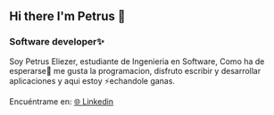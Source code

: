## Hi there I'm Petrus 👋
### Software developer✨
Soy Petrus Eliezer, estudiante de Ingenieria en Software, Como ha de esperarse🤔 me gusta la programacion, disfruto escribir y desarrollar aplicaciones y aqui estoy ⚡echandole ganas.

Encuéntrame en: <a href="https://linkedin.com/in/petrus-lora24">🌐 Linkedin</a>

<!--
**petruslora/petruslora** is a ✨ _special_ ✨ repository because its `README.md` (this file) appears on your GitHub profile.

Here are some ideas to get you started:

- 🔭 I’m currently working on ...
- 🌱 I’m currently learning ...
- 👯 I’m looking to collaborate on ...
- 🤔 I’m looking for help with ...
- 💬 Ask me about ...
- 📫 How to reach me: ...
- 😄 Pronouns: ...
- ⚡ Fun fact: ...
-->
